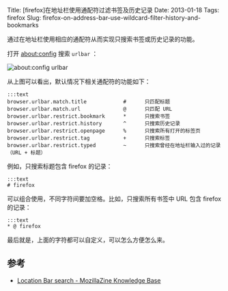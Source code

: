 Title: [firefox]在地址栏使用通配符过滤书签及历史记录
Date: 2013-01-18
Tags: firefox
Slug: firefox-on-address-bar-use-wildcard-filter-history-and-bookmarks

通过在地址栏使用相应的通配符从而实现只搜索书签或历史记录的功能。

打开 [about:config](about:config) 搜索 `urlbar` ：

![about:config urlbar](/static/images/2013-1-19-firefox-about-config-urlbar.png)

从上图可以看出，默认情况下相关通配符的功能如下：

    :::text
    browser.urlbar.match.title            #      只匹配标题
    browser.urlbar.match.url              @      只匹配 URL
    browser.urlbar.restrict.bookmark      *      只搜索书签
    browser.urlbar.restrict.history       ^      只搜索历史记录
    browser.urlbar.restrict.openpage      %      只搜索所有打开的标签页
    browser.urlbar.restrict.tag           +      只搜索标签
    browser.urlbar.restrict.typed         ~      只搜索曾经在地址栏输入过的记录（URL + 标题）

例如，只搜索标题包含 firefox 的记录：

    :::text
    # firefox

可以组合使用，不同字符间要加空格。比如，只搜索所有书签中 URL 包含 firefox 的记录：

    :::text
    * @ firefox

最后就是，上面的字符都可以自定义，可以怎么方便怎么来。

## 参考

* [Location Bar search - MozillaZine Knowledge Base](http://kb.mozillazine.org/Browser.urlbar.match.url)
